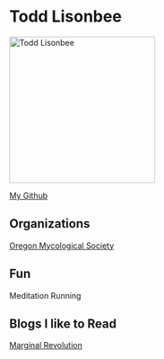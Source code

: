 
# Todd Lisonbee

<img alt="Todd Lisonbee" width="260" height="260" class="avatar width-full height-full avatar-before-user-status" src="https://avatars1.githubusercontent.com/u/11275050?s=460&amp;v=4">

[My Github](https://github.com/tlisonbee)

## Organizations

<!-- [Red Lizard Running Club](http://www.redlizardrunning.com/) -->

[Oregon Mycological Society](https://www.wildmushrooms.org/)

## Fun

Meditation
Running

## Blogs I like to Read

[Marginal Revolution](https://marginalrevolution.com/)
